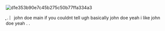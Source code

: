 
![d1e353b90e7c45b275c50b77ffa334a3](https://github.com/user-attachments/assets/0dc32035-d1a2-4b8d-9b08-7cc53b0a91c9)


 ֶָ֢  . ︴john doe main if you couldnt tell ugh basically john doe yeah i like john doe yeah . .
